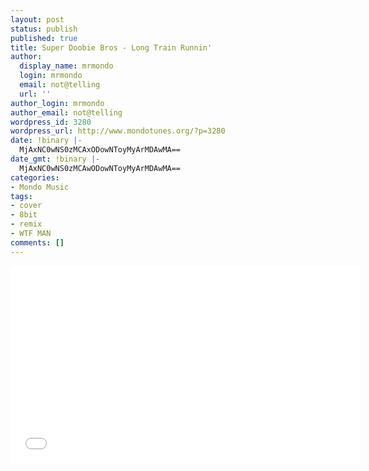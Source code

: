 ```yaml
---
layout: post
status: publish
published: true
title: Super Doobie Bros - Long Train Runnin'
author:
  display_name: mrmondo
  login: mrmondo
  email: not@telling
  url: ''
author_login: mrmondo
author_email: not@telling
wordpress_id: 3280
wordpress_url: http://www.mondotunes.org/?p=3280
date: !binary |-
  MjAxNC0wNS0zMCAxODowNToyMyArMDAwMA==
date_gmt: !binary |-
  MjAxNC0wNS0zMCAwODowNToyMyArMDAwMA==
categories:
- Mondo Music
tags:
- cover
- 8bit
- remix
- WTF MAN
comments: []
---
```

<iframe width="560" height="315" src="//www.youtube.com/embed/jCFdBhby0jc" frameborder="0"> </iframe>
